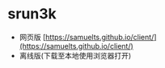 # srun3k
+ 网页版 [https://samuelts.github.io/client/](https://samuelts.github.io/client/)
+ 离线版(下载至本地使用浏览器打开)
